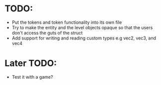 # TODO: 
- Put the tokens and token functionality into its own file
- Try to make the entity and the level objects opaque so that the users don't access the guts of the struct
- Add support for writing and reading custom types e.g vec2, vec3, and vec4

# Later TODO:
- Test it with a game?
